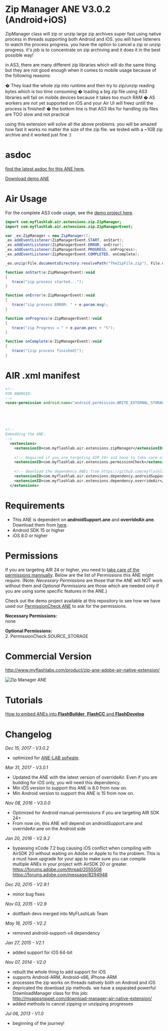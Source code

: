 # Zip Manager ANE V3.0.2 (Android+iOS)
ZipManager class will zip or unzip large zip archives super fast using native process in threads supporting both Android and iOS. you will have listeners to watch the process progress. you have the option to cancel a zip or unzip progress. it's job is to concentrate on zip archiving and it does it in the best possible way!

in AS3, there are many different zip libraries which will do the same thing but they are not good enough when it comes to mobile usage because of the following reasons:

� They load the whole zip into runtime and then try to zip/unzip reading bytes which is too time consuming
� loading a big zip file using AS3 libraries will fail on mobile devices because it takes too much RAM
� AS workers are not yet supported on iOS and your Air UI will freez untill the process is finished!
� the bottom line is that AS3 libs for handling zip files are TOO slow and not practical

using this extension will solve all the above problems. you will be amazed how fast it works no matter the size of the zip file. we tested with a ~1GB zip archive and it worked just fine :) 

# asdoc
[find the latest asdoc for this ANE here.](http://myflashlab.github.io/asdoc/com/myflashlab/air/extensions/zip/package-detail.html)

[Download demo ANE](https://github.com/myflashlab/zipManager-ANE/tree/master/AIR/lib)

# Air Usage
For the complete AS3 code usage, see the [demo project here](https://github.com/myflashlab/zipManager-ANE/blob/master/AIR/src/Main.as).

```actionscript
import com.myflashlab.air.extensions.zip.ZipManager;
import com.myflashlab.air.extensions.zip.ZipManagerEvent;

var _ex:ZipManager = new ZipManager();
_ex.addEventListener(ZipManagerEvent.START, onStart);
_ex.addEventListener(ZipManagerEvent.ERROR, onError);
_ex.addEventListener(ZipManagerEvent.PROGRESS, onProgress);
_ex.addEventListener(ZipManagerEvent.COMPLETED, onComplete);

_ex.unzip(File.documentsDirectory.resolvePath("TheZipFile.zip"), File.documentsDirectory.resolvePath("unzipLocation"));

function onStart(e:ZipManagerEvent):void
{
   trace("zip process started...");
}

function onError(e:ZipManagerEvent):void
{
   trace("zip process ERROR: " + e.param.msg);
}

function onProgress(e:ZipManagerEvent):void
{
   trace("zip Progress = " + e.param.perc + "%");
}

function onComplete(e:ZipManagerEvent):void
{
   trace("[zip process finished]");
}
```

# AIR .xml manifest
```xml
<!--
FOR ANDROID:
-->
<uses-permission android:name="android.permission.WRITE_EXTERNAL_STORAGE"/>





<!--
Embedding the ANE:
-->
  <extensions>
	<extensionID>com.myflashlab.air.extensions.zipManager</extensionID>
	
	<!-- Required if you are targeting AIR 24+ and have to take care of Permissions mannually -->
	<extensionID>com.myflashlab.air.extensions.permissionCheck</extensionID>
	
	<!-- download the dependency ANEs from https://github.com/myflashlab/common-dependencies-ANE -->
	<extensionID>com.myflashlab.air.extensions.dependency.androidSupport</extensionID>
	<extensionID>com.myflashlab.air.extensions.dependency.overrideAir</extensionID>
  </extensions>
```

# Requirements
* This ANE is dependent on **androidSupport.ane** and **overrideAir.ane**. Download them from [here](https://github.com/myflashlab/common-dependencies-ANE).
* Android SDK 15 or higher
* iOS 8.0 or higher

# Permissions
If you are targeting AIR 24 or higher, you need to [take care of the permissions mannually](http://www.myflashlabs.com/adobe-air-app-permissions-android-ios/). Below are the list of Permissions this ANE might require. (Note: *Necessary Permissions* are those that the ANE will NOT work without them and *Optional Permissions* are those which are needed only if you are using some specific features in the ANE.)

Check out the demo project available at this repository to see how we have used our [PermissionCheck ANE](http://www.myflashlabs.com/product/native-access-permission-check-settings-menu-air-native-extension/) to ask for the permissions.

**Necessary Permissions:**  
none

**Optional Permissions:**  
2. PermissionCheck.SOURCE_STORAGE

# Commercial Version
http://www.myflashlabs.com/product/zip-ane-adobe-air-native-extension/

![Zip Manager ANE](http://www.myflashlabs.com/wp-content/uploads/2015/11/product_adobe-air-ane-extension-zip-manager-595x738.jpg)

# Tutorials
[How to embed ANEs into **FlashBuilder**, **FlashCC** and **FlashDevelop**](https://www.youtube.com/watch?v=Oubsb_3F3ec&list=PL_mmSjScdnxnSDTMYb1iDX4LemhIJrt1O)  


# Changelog
*Dec 15, 2017 - V3.0.2*
* optimized for [ANE-LAB sofwate](https://github.com/myflashlab/ANE-LAB).

*Mar 31, 2017 - V3.0.1*
* Updated the ANE with the latest version of overrideAir. Even if you are building for iOS only, you will need this dependency.
* Min iOS version to support this ANE is 8.0 from now on.
* Min Android version to support this ANE is 15 from now on.

*Nov 08, 2016 - V3.0.0*
* Optimized for Android manual permissions if you are targeting AIR SDK 24+
* From now on, this ANE will depend on androidSupport.ane and overrideAir.ane on the Android side


*Jan 20, 2016 - V2.9.2*
* bypassing xCode 7.2 bug causing iOS conflict when compiling with AirSDK 20 without waiting on Adobe or Apple to fix the problem. This is a must have upgrade for your app to make sure you can compile multiple ANEs in your project with AirSDK 20 or greater. https://forums.adobe.com/thread/2055508 https://forums.adobe.com/message/8294948


*Dec 20, 2015 - V2.9.1*
* minor bug fixes


*Nov 03, 2015 - V2.9*
* doitflash devs merged into MyFLashLab Team


*May 16, 2015 - V2.2*
* removed android-support-v4 dependency


*Jan 27, 2015 - V2.1*
* added support for iOS 64-bit


*Nov 07, 2014 - V2.0*
* rebuilt the whole thing to add support for iOS
* supports Android-ARM, Android-x86, iPhone-ARM
* processes the zip works on threads natively both on Android and iOS
* depricated the download zip methods. we have a separated powerful DownloadManager class for this job: http://myappsnippet.com/download-manager-air-native-extension/
* added methods to cancel zipping or unzipping progresses


*Jul 06, 2013 - V1.0*
* beginning of the journey!